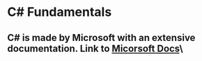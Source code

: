 # C# Fundamentals 


## C# is made by Microsoft with an extensive documentation. Link to [Micorsoft Docs](https://learn.microsoft.com/en-us/dotnet/csharp/)\








